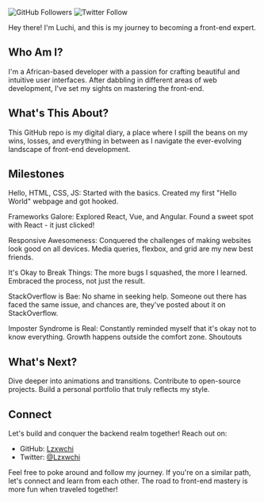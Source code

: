 ![GitHub Followers](https://img.shields.io/github/followers/lazyluchi?style=social)
![Twitter Follow](https://img.shields.io/twitter/follow/lzxwchi?style=social)

Hey there! I'm Luchi, and this is my journey to becoming a front-end expert.

## Who Am I?

I'm a African-based developer with a passion for crafting beautiful and intuitive user interfaces. After dabbling in different areas of web development, I've set my sights on mastering the front-end.

## What's This About?

This GitHub repo is my digital diary, a place where I spill the beans on my wins, losses, and everything in between as I navigate the ever-evolving landscape of front-end development.

## Milestones

Hello, HTML, CSS, JS: Started with the basics. Created my first "Hello World" webpage and got hooked.

Frameworks Galore: Explored React, Vue, and Angular. Found a sweet spot with React - it just clicked!

Responsive Awesomeness: Conquered the challenges of making websites look good on all devices. Media queries, flexbox, and grid are my new best friends.

It's Okay to Break Things: The more bugs I squashed, the more I learned. Embraced the process, not just the result.

StackOverflow is Bae: No shame in seeking help. Someone out there has faced the same issue, and chances are, they've posted about it on StackOverflow.

Imposter Syndrome is Real: Constantly reminded myself that it's okay not to know everything. Growth happens outside the comfort zone.
Shoutouts

## What's Next?

Dive deeper into animations and transitions.
Contribute to open-source projects.
Build a personal portfolio that truly reflects my style.

## Connect

Let's build and conquer the backend realm together! Reach out on:

- GitHub: [Lzxwchi](https://github.com/Lzxwchi)
- Twitter: [@Lzxwchi](https://twitter.com/Lzxwchi)

Feel free to poke around and follow my journey. If you're on a similar path, let's connect and learn from each other. The road to front-end mastery is more fun when traveled together!
